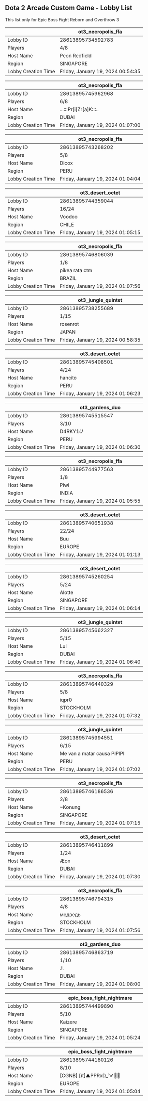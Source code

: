 ## Dota 2 Arcade Custom Game - Lobby List

This list only for Epic Boss Fight Reborn and Overthrow 3

|  | ot3_necropolis_ffa |
| ------ | ------ |
| Lobby ID | 28613895734592783 |
| Players | 4/8 |
| Host Name | Peon Redfield |
| Region | SINGAPORE |
| Lobby Creation Time | Friday, January 19, 2024 00:54:35 |


|  | ot3_necropolis_ffa |
| ------ | ------ |
| Lobby ID | 28613895745962968 |
| Players | 6/8 |
| Host Name | ...:::Pr[i]Zr[a]K:::.. |
| Region | DUBAI |
| Lobby Creation Time | Friday, January 19, 2024 01:07:00 |


|  | ot3_necropolis_ffa |
| ------ | ------ |
| Lobby ID | 28613895743268202 |
| Players | 5/8 |
| Host Name | Dicox |
| Region | PERU |
| Lobby Creation Time | Friday, January 19, 2024 01:04:04 |


|  | ot3_desert_octet |
| ------ | ------ |
| Lobby ID | 28613895744359044 |
| Players | 16/24 |
| Host Name | Voodoo |
| Region | CHILE |
| Lobby Creation Time | Friday, January 19, 2024 01:05:15 |


|  | ot3_necropolis_ffa |
| ------ | ------ |
| Lobby ID | 28613895746806039 |
| Players | 1/8 |
| Host Name | pikea rata ctm |
| Region | BRAZIL |
| Lobby Creation Time | Friday, January 19, 2024 01:07:56 |


|  | ot3_jungle_quintet |
| ------ | ------ |
| Lobby ID | 28613895738255689 |
| Players | 1/15 |
| Host Name | rosenrot |
| Region | JAPAN |
| Lobby Creation Time | Friday, January 19, 2024 00:58:35 |


|  | ot3_desert_octet |
| ------ | ------ |
| Lobby ID | 28613895745408501 |
| Players | 4/24 |
| Host Name | hancito |
| Region | PERU |
| Lobby Creation Time | Friday, January 19, 2024 01:06:23 |


|  | ot3_gardens_duo |
| ------ | ------ |
| Lobby ID | 28613895745515547 |
| Players | 3/10 |
| Host Name | D4RKY1$U$ |
| Region | PERU |
| Lobby Creation Time | Friday, January 19, 2024 01:06:30 |


|  | ot3_necropolis_ffa |
| ------ | ------ |
| Lobby ID | 28613895744977563 |
| Players | 1/8 |
| Host Name | Piwi |
| Region | INDIA |
| Lobby Creation Time | Friday, January 19, 2024 01:05:55 |


|  | ot3_desert_octet |
| ------ | ------ |
| Lobby ID | 28613895740651938 |
| Players | 22/24 |
| Host Name | Buu |
| Region | EUROPE |
| Lobby Creation Time | Friday, January 19, 2024 01:01:13 |


|  | ot3_desert_octet |
| ------ | ------ |
| Lobby ID | 28613895745260254 |
| Players | 5/24 |
| Host Name | Alotte |
| Region | SINGAPORE |
| Lobby Creation Time | Friday, January 19, 2024 01:06:14 |


|  | ot3_jungle_quintet |
| ------ | ------ |
| Lobby ID | 28613895745662327 |
| Players | 5/15 |
| Host Name | Lul |
| Region | DUBAI |
| Lobby Creation Time | Friday, January 19, 2024 01:06:40 |


|  | ot3_necropolis_ffa |
| ------ | ------ |
| Lobby ID | 28613895746440329 |
| Players | 5/8 |
| Host Name | iqpr0 |
| Region | STOCKHOLM |
| Lobby Creation Time | Friday, January 19, 2024 01:07:32 |


|  | ot3_jungle_quintet |
| ------ | ------ |
| Lobby ID | 28613895745994551 |
| Players | 6/15 |
| Host Name | Me van a matar causa PIPIPI |
| Region | PERU |
| Lobby Creation Time | Friday, January 19, 2024 01:07:02 |


|  | ot3_necropolis_ffa |
| ------ | ------ |
| Lobby ID | 28613895746186536 |
| Players | 2/8 |
| Host Name | ~Konung |
| Region | SINGAPORE |
| Lobby Creation Time | Friday, January 19, 2024 01:07:15 |


|  | ot3_desert_octet |
| ------ | ------ |
| Lobby ID | 28613895746411899 |
| Players | 1/24 |
| Host Name | Æon |
| Region | DUBAI |
| Lobby Creation Time | Friday, January 19, 2024 01:07:30 |


|  | ot3_necropolis_ffa |
| ------ | ------ |
| Lobby ID | 28613895746794315 |
| Players | 4/8 |
| Host Name | медведь |
| Region | STOCKHOLM |
| Lobby Creation Time | Friday, January 19, 2024 01:07:56 |


|  | ot3_gardens_duo |
| ------ | ------ |
| Lobby ID | 28613895746863719 |
| Players | 1/10 |
| Host Name | .!. |
| Region | DUBAI |
| Lobby Creation Time | Friday, January 19, 2024 01:08:00 |


|  | epic_boss_fight_nightmare |
| ------ | ------ |
| Lobby ID | 28613895744499890 |
| Players | 5/10 |
| Host Name | Kaizere |
| Region | SINGAPORE |
| Lobby Creation Time | Friday, January 19, 2024 01:05:24 |


|  | epic_boss_fight_nightmare |
| ------ | ------ |
| Lobby ID | 28613895744180126 |
| Players | 8/10 |
| Host Name | [CGNB] [π]▲PPRxD_°✔🍌🐵 |
| Region | EUROPE |
| Lobby Creation Time | Friday, January 19, 2024 01:05:04 |


